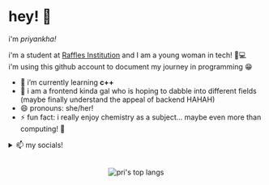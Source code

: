 <h1>hey! 👋</h1>
i'm <em>priyankha!</em>

i'm a student at <u>Raffles Institution</u> and I am a young woman in tech! 🫶💻 </br> i'm using this github account to document my journey in programming 😁

- 🔭 i’m currently learning <b>c++</b>
- 🌱 i am a frontend kinda gal who is hoping to dabble into different fields (maybe finally understand the appeal of backend HAHAH)
- 😄 pronouns: she/her!
- ⚡ fun fact: i really enjoy chemistry as a subject... maybe even more than computing! 🤩

<details>
  <summary>📫 my socials!</summary>
  <li><a href="https://www.instagram.com/tsprxsso/" style="color: white">insta</a></li>
  <li><a href="https://white-flwrs.tumblr.com">tumblr</a></li> 
  <li><a href="https://www.linkedin.com/in/priyankha-ts-ba37b62a3/">linkedin</a></li>
  <li><a href="https://codebreaker.xyz/profile/lwtzjmnjhljphes">codebreaker</a></li>
</details>
</br>

<center>

![pri's top langs](https://github-readme-stats.vercel.app/api/top-langs/?username=two-paper-airplanes&theme=dark&layout=compact)
<br>

</center>
<br>
